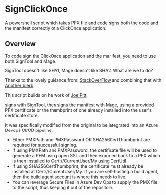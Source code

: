 # SignClickOnce
A powershell script which takes PFX file and code signs both the code and the manifest correctly of a ClickOnce application.

## Overview
To code sign the ClickOnce application and the manifest, you need to use both SignTool and Mage.

SignTool doesn't like SHA1, Mage doesn't like SHA2.  What are we to do?

Thanks to the lovely guidance from:
[StackOverFlow](https://stackoverflow.com/questions/39538466/how-to-authenticode-sign-clickonce-deployment-with-an-ev-sha2-cert-and-avoid-un)
and combining that with
[Another blerb](http://maxprog.net.pl/windows/solved-visual-studio-invalid-provider-type-specified-cryptographicexception-when-trying-to-load-private-key-of-certificate/)

This script builds on he work of [Joe Pitt](https://www.joepitt.co.uk/Project/SignClickOnceApp/).

signs with SignTool, then signs the manifest with Mage, using a provided PFX certificate or the thumbprint of one already installed into the user's certificate store.

It was specifically modified from the original to be integrated into an Azure Devops CI/CD pipeline.

* Either PMXPath and PMXPassword OR SHA256CertThumbprint are required for successful signing.  
 * If using PMXPath and PMXPassword, the certificate file will be used to generate a PEM using open SSL and then exported back to a PFX which is then installed to Cert://CurrentUser/My using CertUtil
 * If using SHA256CertThumbprint, the certificate must already be installed at Cert://CurrentUser/My.  If you are self-hosting a build agent, then the build agent account is where this needs to live.
* You can leverage Secure Files in Azure Dev Ops to supply the PMX file to the script, thus keeping it out of the repository.
